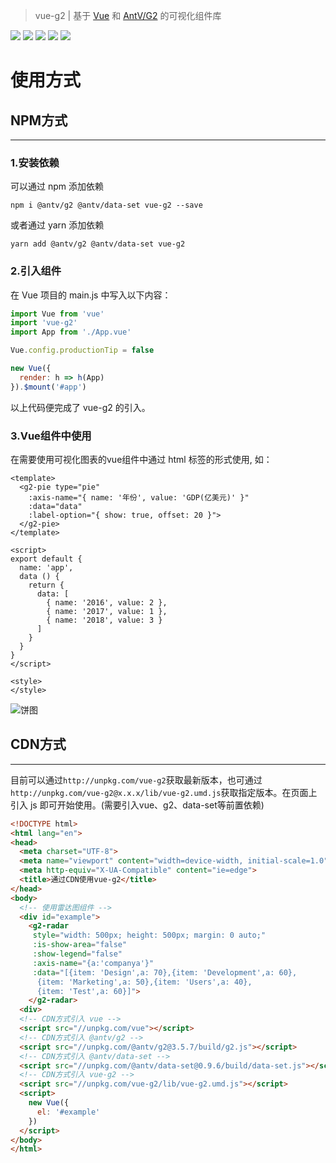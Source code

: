 >vue-g2 | 基于 [Vue](https://cn.vuejs.org/index.html) 和 [AntV/G2](https://antv.alipay.com/zh-cn/g2/3.x/index.html) 的可视化组件库

![](https://travis-ci.com/wupeiwen/vue-g2.svg?branch=master)
[![](https://img.shields.io/npm/v/vue-g2.svg)](https://www.npmjs.com/package/vue-g2)
![](https://img.shields.io/bundlephobia/min/vue-g2.svg)
![](https://img.shields.io/npm/dt/vue-g2.svg)
[![](https://img.shields.io/badge/-详细文档-green.svg)](https://wupeiwen.github.io/vue-g2)

# 使用方式
## NPM方式
------
### 1.安装依赖
可以通过 npm 添加依赖
```npm
npm i @antv/g2 @antv/data-set vue-g2 --save
```
或者通过 yarn 添加依赖
```yarn
yarn add @antv/g2 @antv/data-set vue-g2
```

### 2.引入组件
在 Vue 项目的 main.js 中写入以下内容：
```js
import Vue from 'vue'
import 'vue-g2'
import App from './App.vue'

Vue.config.productionTip = false

new Vue({
  render: h => h(App)
}).$mount('#app')
```
以上代码便完成了 vue-g2 的引入。

### 3.Vue组件中使用
在需要使用可视化图表的vue组件中通过 html 标签的形式使用, 如：
```vue
<template>
  <g2-pie type="pie" 
    :axis-name="{ name: '年份', value: 'GDP(亿美元)' }"
    :data="data"
    :label-option="{ show: true, offset: 20 }">
  </g2-pie>
</template>

<script>
export default {
  name: 'app',
  data () {
    return {
      data: [
        { name: '2016', value: 2 }, 
        { name: '2017', value: 1 }, 
        { name: '2018', value: 3 }
      ]
    }
  }
}
</script>

<style>
</style>
```
![饼图](https://raw.githubusercontent.com/wupeiwen/vue-g2/dev/public/vue-g2-pie.gif "饼图-外部标签")

## CDN方式
------
目前可以通过`http://unpkg.com/vue-g2`获取最新版本，也可通过`http://unpkg.com/vue-g2@x.x.x/lib/vue-g2.umd.js`获取指定版本。在页面上引入 js 即可开始使用。(需要引入vue、g2、data-set等前置依赖)
```html
<!DOCTYPE html>
<html lang="en">
<head>
  <meta charset="UTF-8">
  <meta name="viewport" content="width=device-width, initial-scale=1.0">
  <meta http-equiv="X-UA-Compatible" content="ie=edge">
  <title>通过CDN使用vue-g2</title>
</head>
<body>
  <!-- 使用雷达图组件 -->
  <div id="example">
    <g2-radar
     style="width: 500px; height: 500px; margin: 0 auto;" 
     :is-show-area="false" 
     :show-legend="false"
     :axis-name="{a:'companya'}" 
     :data="[{item: 'Design',a: 70},{item: 'Development',a: 60},
      {item: 'Marketing',a: 50},{item: 'Users',a: 40},
      {item: 'Test',a: 60}]">
    </g2-radar>
  <div>
  <!-- CDN方式引入 vue -->
  <script src="//unpkg.com/vue"></script>
  <!-- CDN方式引入 @antv/g2 -->
  <script src="//unpkg.com/@antv/g2@3.5.7/build/g2.js"></script>
  <!-- CDN方式引入 @antv/data-set -->
  <script src="//unpkg.com/@antv/data-set@0.9.6/build/data-set.js"></script>
  <!-- CDN方式引入 vue-g2 -->
  <script src="//unpkg.com/vue-g2/lib/vue-g2.umd.js"></script>
  <script>
    new Vue({
      el: '#example'
    })
  </script>
</body>
</html>
```